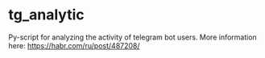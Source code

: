 # tg_analytic
Py-script for analyzing the activity of telegram bot users.
More information here: https://habr.com/ru/post/487208/
